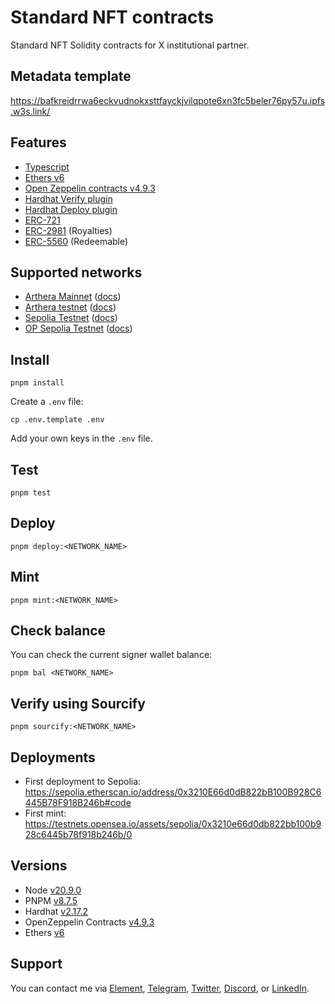 # Standard NFT contracts

Standard NFT Solidity contracts for X institutional partner.

## Metadata template

https://bafkreidrrwa6eckvudnokxsttfayckjvilqpote6xn3fc5beler76py57u.ipfs.w3s.link/

## Features

-   [Typescript](https://www.typescriptlang.org/)
-   [Ethers v6](https://docs.ethers.org/v6/)
-   [Open Zeppelin contracts v4.9.3](https://github.com/OpenZeppelin/openzeppelin-contracts/tree/release-v4.9)
-   [Hardhat Verify plugin](https://hardhat.org/hardhat-runner/plugins/nomicfoundation-hardhat-verify)
-   [Hardhat Deploy plugin](https://github.com/wighawag/hardhat-deploy)
-   [ERC-721](https://eips.ethereum.org/EIPS/eip-721)
-   [ERC-2981](https://eips.ethereum.org/EIPS/eip-2981) (Royalties)
-   [ERC-5560](https://eips.ethereum.org/EIPS/eip-5560) (Redeemable)

## Supported networks

-   [Arthera Mainnet](https://chainlist.org/chain/10242) ([docs](https://docs.arthera.net/build/networks#arthera-mainnet))
-   [Arthera testnet](https://chainlist.org/chain/10243) ([docs](https://docs.arthera.net/build/networks#arthera-testnet))
-   [Sepolia Testnet](https://chainlist.org/chain/11155111) ([docs](https://ethereum.org/nb/developers/docs/networks/#sepolia))
-   [OP Sepolia Testnet](https://chainlist.org/chain/11155420) ([docs](https://docs.optimism.io/chain/networks#op-sepolia))

## Install

```
pnpm install
```

Create a `.env` file:

```
cp .env.template .env
```

Add your own keys in the `.env` file.

## Test

```
pnpm test
```

## Deploy

```
pnpm deploy:<NETWORK_NAME>
```

## Mint

```
pnpm mint:<NETWORK_NAME>
```

## Check balance

You can check the current signer wallet balance:

```
pnpm bal <NETWORK_NAME>
```

## Verify using Sourcify

```
pnpm sourcify:<NETWORK_NAME>
```

## Deployments

-   First deployment to Sepolia: https://sepolia.etherscan.io/address/0x3210E66d0dB822bB100B928C6445B78F918B246b#code
-   First mint: https://testnets.opensea.io/assets/sepolia/0x3210e66d0db822bb100b928c6445b78f918b246b/0

## Versions

-   Node [v20.9.0](https://nodejs.org/uk/blog/release/v20.9.0/)
-   PNPM [v8.7.5](https://pnpm.io/pnpm-vs-npm)
-   Hardhat [v2.17.2](https://github.com/NomicFoundation/hardhat/releases/tag/hardhat%402.17.2)
-   OpenZeppelin Contracts [v4.9.3](https://github.com/OpenZeppelin/openzeppelin-contracts/releases/tag/v4.9.3)
-   Ethers [v6](https://docs.ethers.org/v6/)

## Support

You can contact me via [Element](https://matrix.to/#/@julienbrg:matrix.org), [Telegram](https://t.me/julienbrg), [Twitter](https://twitter.com/julienbrg), [Discord](https://discordapp.com/users/julienbrg), or [LinkedIn](https://www.linkedin.com/in/julienberanger/).
